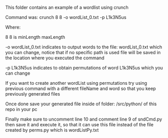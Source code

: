 This folder contains an example of a wordlist using crunch

Command was: crunch 8 8 -o wordList_0.txt -p L1k3N5us

Where:

  8 8 is minLength maxLength

  -o wordList_0.txt indicates to output words to the file: wordList_0.txt which you can change, notice that if no specific path is used file will be saved in
                    the location where you executed the command

  -p L1k3N5us indicates to obtain permutations of word L1k3N5us which you can change

If you want to create another wordList using permutations try using previous command with a different fileName and word so that you keep 
previously generated files

Once done save your generated file inside of folder: /src/python/ of this repo in your pc

Finally make sure to uncomment line 10 and comment line 9 of sndCmd.py then save it and execute it, so that it can use this file instead of the file created
by perms.py which is wordListPy.txt
